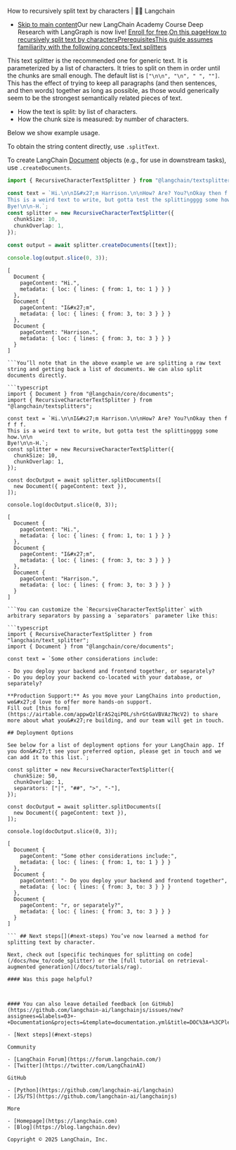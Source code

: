 How to recursively split text by characters | 🦜️🔗 Langchain
- [Skip to main content](#__docusaurus_skipToContent_fallback)Our new LangChain Academy Course Deep Research with LangGraph is now live! [Enroll for free](https://academy.langchain.com/courses/deep-research-with-langgraph/?utm_medium=internal&utm_source=docs&utm_campaign=q3-2025_deep-research-course_co).[On this pageHow to recursively split text by charactersPrerequisitesThis guide assumes familiarity with the following concepts:Text splitters](/docs/concepts/text_splitters)

This text splitter is the recommended one for generic text. It is parameterized by a list of characters. It tries to split on them in order until the chunks are small enough. The default list is `["\n\n", "\n", " ", ""]`. This has the effect of trying to keep all paragraphs (and then sentences, and then words) together as long as possible, as those would generically seem to be the strongest semantically related pieces of text.

- How the text is split: by list of characters.
- How the chunk size is measured: by number of characters.

Below we show example usage.

To obtain the string content directly, use `.splitText`.

To create LangChain [Document](https://api.js.langchain.com/classes/langchain_core.documents.Document.html) objects (e.g., for use in downstream tasks), use `.createDocuments`.

```typescript
import { RecursiveCharacterTextSplitter } from "@langchain/textsplitters";

const text = `Hi.\n\nI&#x27;m Harrison.\n\nHow? Are? You?\nOkay then f f f f.
This is a weird text to write, but gotta test the splittingggg some how.\n\n
Bye!\n\n-H.`;
const splitter = new RecursiveCharacterTextSplitter({
  chunkSize: 10,
  chunkOverlap: 1,
});

const output = await splitter.createDocuments([text]);

console.log(output.slice(0, 3));

```

```text
[
  Document {
    pageContent: "Hi.",
    metadata: { loc: { lines: { from: 1, to: 1 } } }
  },
  Document {
    pageContent: "I&#x27;m",
    metadata: { loc: { lines: { from: 3, to: 3 } } }
  },
  Document {
    pageContent: "Harrison.",
    metadata: { loc: { lines: { from: 3, to: 3 } } }
  }
]

```You’ll note that in the above example we are splitting a raw text string and getting back a list of documents. We can also split documents directly.

```typescript
import { Document } from "@langchain/core/documents";
import { RecursiveCharacterTextSplitter } from "@langchain/textsplitters";

const text = `Hi.\n\nI&#x27;m Harrison.\n\nHow? Are? You?\nOkay then f f f f.
This is a weird text to write, but gotta test the splittingggg some how.\n\n
Bye!\n\n-H.`;
const splitter = new RecursiveCharacterTextSplitter({
  chunkSize: 10,
  chunkOverlap: 1,
});

const docOutput = await splitter.splitDocuments([
  new Document({ pageContent: text }),
]);

console.log(docOutput.slice(0, 3));

```

```text
[
  Document {
    pageContent: "Hi.",
    metadata: { loc: { lines: { from: 1, to: 1 } } }
  },
  Document {
    pageContent: "I&#x27;m",
    metadata: { loc: { lines: { from: 3, to: 3 } } }
  },
  Document {
    pageContent: "Harrison.",
    metadata: { loc: { lines: { from: 3, to: 3 } } }
  }
]

```You can customize the `RecursiveCharacterTextSplitter` with arbitrary separators by passing a `separators` parameter like this:

```typescript
import { RecursiveCharacterTextSplitter } from "langchain/text_splitter";
import { Document } from "@langchain/core/documents";

const text = `Some other considerations include:

- Do you deploy your backend and frontend together, or separately?
- Do you deploy your backend co-located with your database, or separately?

**Production Support:** As you move your LangChains into production, we&#x27;d love to offer more hands-on support.
Fill out [this form](https://airtable.com/appwQzlErAS2qiP0L/shrGtGaVBVAz7NcV2) to share more about what you&#x27;re building, and our team will get in touch.

## Deployment Options

See below for a list of deployment options for your LangChain app. If you don&#x27;t see your preferred option, please get in touch and we can add it to this list.`;

const splitter = new RecursiveCharacterTextSplitter({
  chunkSize: 50,
  chunkOverlap: 1,
  separators: ["|", "##", ">", "-"],
});

const docOutput = await splitter.splitDocuments([
  new Document({ pageContent: text }),
]);

console.log(docOutput.slice(0, 3));

```

```text
[
  Document {
    pageContent: "Some other considerations include:",
    metadata: { loc: { lines: { from: 1, to: 1 } } }
  },
  Document {
    pageContent: "- Do you deploy your backend and frontend together",
    metadata: { loc: { lines: { from: 3, to: 3 } } }
  },
  Document {
    pageContent: "r, or separately?",
    metadata: { loc: { lines: { from: 3, to: 3 } } }
  }
]

``` ## Next steps[​](#next-steps) You’ve now learned a method for splitting text by character.

Next, check out [specific techinques for splitting on code](/docs/how_to/code_splitter) or the [full tutorial on retrieval-augmented generation](/docs/tutorials/rag).

#### Was this page helpful?



#### You can also leave detailed feedback [on GitHub](https://github.com/langchain-ai/langchainjs/issues/new?assignees=&labels=03+-+Documentation&projects=&template=documentation.yml&title=DOC%3A+%3CPlease+write+a+comprehensive+title+after+the+%27DOC%3A+%27+prefix%3E).

- [Next steps](#next-steps)

Community

- [LangChain Forum](https://forum.langchain.com/)
- [Twitter](https://twitter.com/LangChainAI)

GitHub

- [Python](https://github.com/langchain-ai/langchain)
- [JS/TS](https://github.com/langchain-ai/langchainjs)

More

- [Homepage](https://langchain.com)
- [Blog](https://blog.langchain.dev)

Copyright © 2025 LangChain, Inc.